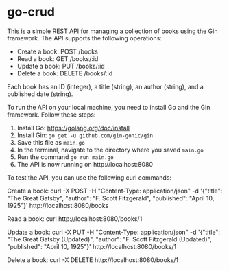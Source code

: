 # go-crud

This is a simple REST API for managing a collection of books using the Gin framework.
The API supports the following operations:

- Create a book: POST /books
- Read a book: GET /books/:id
- Update a book: PUT /books/:id
- Delete a book: DELETE /books/:id

Each book has an ID (integer), a title (string), an author (string), and a published date (string).

To run the API on your local machine, you need to install Go and the Gin framework.
Follow these steps:

1. Install Go: https://golang.org/doc/install
2. Install Gin: `go get -u github.com/gin-gonic/gin`
3. Save this file as `main.go`
4. In the terminal, navigate to the directory where you saved `main.go`
5. Run the command `go run main.go`
6. The API is now running on http://localhost:8080

To test the API, you can use the following curl commands:

Create a book:
curl -X POST -H "Content-Type: application/json" -d '{"title": "The Great Gatsby", "author": "F. Scott Fitzgerald", "published": "April 10, 1925"}' http://localhost:8080/books

Read a book:
curl http://localhost:8080/books/1

Update a book:
curl -X PUT -H "Content-Type: application/json" -d '{"title": "The Great Gatsby (Updated)", "author": "F. Scott Fitzgerald (Updated)", "published": "April 10, 1925"}' http://localhost:8080/books/1

Delete a book:
curl -X DELETE http://localhost:8080/books/1

